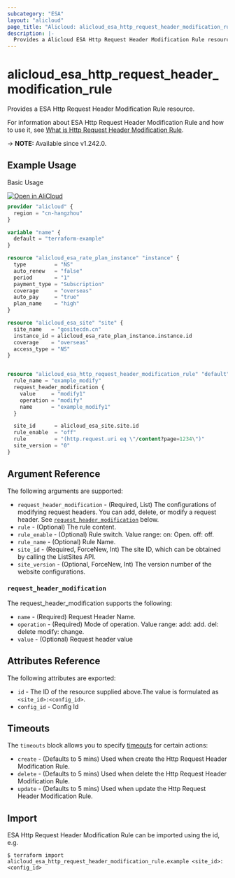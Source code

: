 ```yaml
---
subcategory: "ESA"
layout: "alicloud"
page_title: "Alicloud: alicloud_esa_http_request_header_modification_rule"
description: |-
  Provides a Alicloud ESA Http Request Header Modification Rule resource.
---
```


# alicloud_esa_http_request_header_modification_rule

Provides a ESA Http Request Header Modification Rule resource.



For information about ESA Http Request Header Modification Rule and how to use it, see [What is Http Request Header Modification Rule](https://www.alibabacloud.com/help/en/).

-> **NOTE:** Available since v1.242.0.

## Example Usage

Basic Usage

<div style="display: block;margin-bottom: 40px;"><div class="oics-button" style="float: right;position: absolute;margin-bottom: 10px;">
  <a href="https://api.aliyun.com/terraform?resource=alicloud_esa_http_request_header_modification_rule&exampleId=f266c577-541b-05f6-08cc-fe780ddccfddc44c05d4&activeTab=example&spm=docs.r.esa_http_request_header_modification_rule.0.f266c57754&intl_lang=EN_US" target="_blank">
    <img alt="Open in AliCloud" src="https://img.alicdn.com/imgextra/i1/O1CN01hjjqXv1uYUlY56FyX_!!6000000006049-55-tps-254-36.svg" style="max-height: 44px; max-width: 100%;">
  </a>
</div></div>

```terraform
provider "alicloud" {
  region = "cn-hangzhou"
}

variable "name" {
  default = "terraform-example"
}

resource "alicloud_esa_rate_plan_instance" "instance" {
  type         = "NS"
  auto_renew   = "false"
  period       = "1"
  payment_type = "Subscription"
  coverage     = "overseas"
  auto_pay     = "true"
  plan_name    = "high"
}

resource "alicloud_esa_site" "site" {
  site_name   = "gositecdn.cn"
  instance_id = alicloud_esa_rate_plan_instance.instance.id
  coverage    = "overseas"
  access_type = "NS"
}


resource "alicloud_esa_http_request_header_modification_rule" "default" {
  rule_name = "example_modify"
  request_header_modification {
    value     = "modify1"
    operation = "modify"
    name      = "example_modify1"
  }

  site_id      = alicloud_esa_site.site.id
  rule_enable  = "off"
  rule         = "(http.request.uri eq \"/content?page=1234\")"
  site_version = "0"
}
```

## Argument Reference

The following arguments are supported:
* `request_header_modification` - (Required, List) The configurations of modifying request headers. You can add, delete, or modify a request header. See [`request_header_modification`](#request_header_modification) below.
* `rule` - (Optional) The rule content.
* `rule_enable` - (Optional) Rule switch. Value range:
on: Open.
off: off.
* `rule_name` - (Optional) Rule Name.
* `site_id` - (Required, ForceNew, Int) The site ID, which can be obtained by calling the ListSites API.
* `site_version` - (Optional, ForceNew, Int) The version number of the website configurations.

### `request_header_modification`

The request_header_modification supports the following:
* `name` - (Required) Request Header Name.
* `operation` - (Required) Mode of operation. Value range:
add: add.
del: delete
modify: change.
* `value` - (Optional) Request header value

## Attributes Reference

The following attributes are exported:
* `id` - The ID of the resource supplied above.The value is formulated as `<site_id>:<config_id>`.
* `config_id` - Config Id

## Timeouts

The `timeouts` block allows you to specify [timeouts](https://www.terraform.io/docs/configuration-0-11/resources.html#timeouts) for certain actions:
* `create` - (Defaults to 5 mins) Used when create the Http Request Header Modification Rule.
* `delete` - (Defaults to 5 mins) Used when delete the Http Request Header Modification Rule.
* `update` - (Defaults to 5 mins) Used when update the Http Request Header Modification Rule.

## Import

ESA Http Request Header Modification Rule can be imported using the id, e.g.

```shell
$ terraform import alicloud_esa_http_request_header_modification_rule.example <site_id>:<config_id>
```